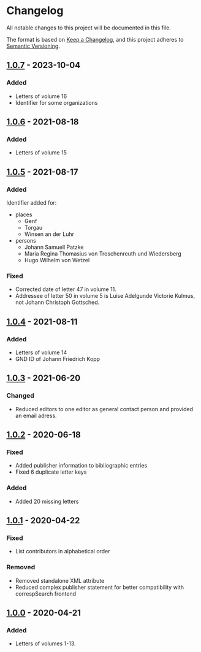 # Changelog

All notable changes to this project will be documented in this file.

The format is based on [Keep a Changelog](https://keepachangelog.com/en/1.0.0/), and this project adheres to [Semantic Versioning](https://semver.org/spec/v2.0.0.html).

## [1.0.7] - 2023-10-04

### Added

- Letters of volume 16
- Identifier for some organizations

## [1.0.6] - 2021-08-18

### Added

- Letters of volume 15

## [1.0.5] - 2021-08-17

### Added

Identifier added for:

- places
  - Genf
  - Torgau
  - Winsen an der Luhr
- persons
  - Johann Samuell Patzke
  - Maria Regina Thomasius von Troschenreuth und Wiedersberg
  - Hugo Wilhelm von Wetzel

### Fixed

- Corrected date of letter 47 in volume 11.
- Addressee of letter 50 in volume 5 is Luise Adelgunde Victorie Kulmus, not Johann Christoph Gottsched.

## [1.0.4] - 2021-08-11

### Added

- Letters of volume 14
- GND ID of Johann Friedrich Kopp

## [1.0.3] - 2021-06-20

### Changed

- Reduced editors to one editor as general contact person and provided an email adress.

## [1.0.2] - 2020-06-18

### Fixed

- Added publisher information to bibliographic entries
- Fixed 6 duplicate letter keys

### Added

- Added 20 missing letters

## [1.0.1] - 2020-04-22

### Fixed

- List contributors in alphabetical order

### Removed

- Removed standalone XML attribute
- Reduced complex publisher statement for better compatibility with correspSearch frontend

## [1.0.0] - 2020-04-21

### Added

- Letters of volumes 1-13.

[1.0.7]: https://github.com/saw-leipzig/cmif-gottsched/compare/1.0.6...1.0.7
[1.0.6]: https://github.com/saw-leipzig/cmif-gottsched/compare/1.0.5...1.0.6
[1.0.5]: https://github.com/saw-leipzig/cmif-gottsched/compare/1.0.4...1.0.5
[1.0.4]: https://github.com/saw-leipzig/cmif-gottsched/compare/1.0.3...1.0.4
[1.0.3]: https://github.com/saw-leipzig/cmif-gottsched/compare/1.0.2...1.0.3
[1.0.2]: https://github.com/saw-leipzig/cmif-gottsched/compare/1.0.1...1.0.2
[1.0.1]: https://github.com/saw-leipzig/cmif-gottsched/compare/1.0.0...1.0.1
[1.0.0]: https://github.com/saw-leipzig/cmif-gottsched/releases/tag/1.0.0
